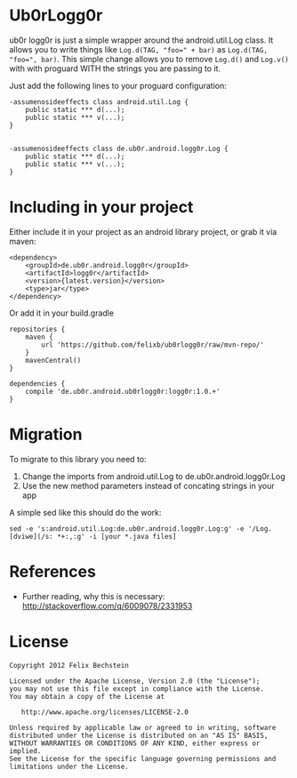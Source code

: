 Ub0rLogg0r
==========

ub0r logg0r is just a simple wrapper around the android.util.Log class.
It allows you to write things like `Log.d(TAG, "foo=" + bar)` as `Log.d(TAG, "foo=", bar)`.
This simple change allows you to remove `Log.d()` and `Log.v()` with with proguard WITH the strings you are passing to it.

Just add the following lines to your proguard configuration:

    -assumenosideeffects class android.util.Log {
        public static *** d(...);
        public static *** v(...);
    }


    -assumenosideeffects class de.ub0r.android.logg0r.Log {
        public static *** d(...);
        public static *** v(...);
    }

Including in your project
=========================

Either include it in your project as an android library project, or grab it via maven:

    <dependency>
        <groupId>de.ub0r.android.logg0r</groupId>
        <artifactId>logg0r</artifactId>
        <version>{latest.version}</version>
        <type>jar</type>
    </dependency>

Or add it in your build.gradle

    repositories {
        maven {
            url 'https://github.com/felixb/ub0rlogg0r/raw/mvn-repo/'
        }
        mavenCentral()
    }

    dependencies {
        compile 'de.ub0r.android.ub0rlogg0r:logg0r:1.0.+'
    }

Migration
=========

To migrate to this library you need to:

 1. Change the imports from android.util.Log to de.ub0r.android.logg0r.Log
 2. Use the new method parameters instead of concating strings in your app

A simple sed like this should do the work:

    sed -e 's:android.util.Log:de.ub0r.android.logg0r.Log:g' -e '/Log.[dviwe](/s: *+:,:g' -i [your *.java files]

References
==========

 * Further reading, why this is necessary: http://stackoverflow.com/q/6009078/2331953

License
=======

    Copyright 2012 Felix Bechstein

    Licensed under the Apache License, Version 2.0 (the "License");
    you may not use this file except in compliance with the License.
    You may obtain a copy of the License at

       http://www.apache.org/licenses/LICENSE-2.0

    Unless required by applicable law or agreed to in writing, software
    distributed under the License is distributed on an "AS IS" BASIS,
    WITHOUT WARRANTIES OR CONDITIONS OF ANY KIND, either express or implied.
    See the License for the specific language governing permissions and
    limitations under the License.
